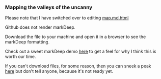 ### Mapping the valleys of the uncanny

Please note that I have switched over to editing [map.md.html](https://github.com/danielmkarlsson/mapping-the-valleys-of-the-uncanny/blob/master/map.md.html)

Github does not render markDeep.  

Download the file to your machine and open it in a browser to see the markDeep formatting.  

Check out a sweet markDeep demo [here](https://casual-effects.com/markdeep/features.md.html) to get a feel for why I think this is worth our time.

If you can't download files, for some reason, then you can sneek a peak [here](http://danielmkarlsson.com/map.md.html) but don't tell anyone, because it's not ready yet.
